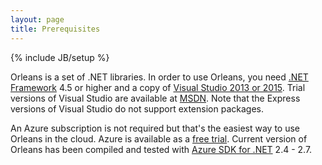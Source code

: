 ```yaml
---
layout: page
title: Prerequisites
---
```

{% include JB/setup %}

Orleans is a set of .NET libraries. In order to use Orleans, you need [.NET Framework](http://www.microsoft.com/net) 4.5 or higher and a copy of [Visual Studio 2013 or 2015](http://msdn.microsoft.com/en-us/library/dd831853.aspx). Trial versions of Visual Studio are available at [MSDN](http://msdn.microsoft.com/en-us/dn369242#fbid=S8c2-uibvsG). Note that the Express versions of Visual Studio do not support extension packages.

An Azure subscription is not required but that's the easiest way to use Orleans in the cloud. Azure is available as a [free trial](http://www.windowsazure.com/en-us/pricing/free-trial/). Current version of Orleans has been compiled and tested with [Azure SDK for .NET](http://azure.microsoft.com/en-us/downloads/) 2.4 - 2.7. 


